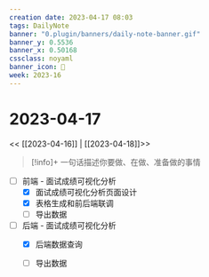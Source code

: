 ```yaml
---
creation date: 2023-04-17 08:03
tags: DailyNote
banner: "0.plugin/banners/daily-note-banner.gif"
banner_y: 0.5536
banner_x: 0.50168
cssclass: noyaml
banner_icon: 💌
week: 2023-16
---
```


# 2023-04-17

<< [[2023-04-16]] | [[2023-04-18]]>>


> [!info]+ 一句话描述你要做、在做、准备做的事情
> 


- [ ] 前端 - 面试成绩可视化分析
	- [x] 面试成绩可视化分析页面设计
	- [x] 表格生成和前后端联调
	- [ ] 导出数据
- [ ] 后端 - 面试成绩可视化分析
	- [x] 后端数据查询
	- [ ] 导出数据

